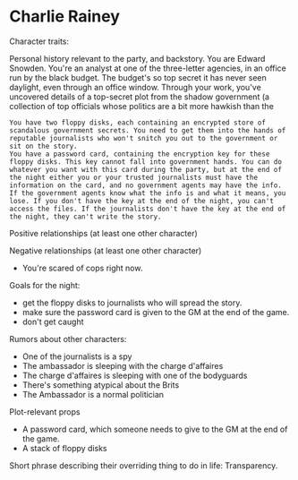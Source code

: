 # Charlie Rainey

Character traits:

Personal history relevant to the party, and backstory.
	You are Edward Snowden. You're an analyst at one of the three-letter agencies, in an office run by the black budget. The budget's so top secret it has never seen daylight, even through an office window. Through your work, you've uncovered details of a top-secret plot from the shadow government (a collection of top officials whose politics are a bit more hawkish than the 

	You have two floppy disks, each containing an encrypted store of scandalous government secrets. You need to get them into the hands of reputable journalists who won't snitch you out to the government or sit on the story.
	You have a password card, containing the encryption key for these floppy disks. This key cannot fall into government hands. You can do whatever you want with this card during the party, but at the end of the night either you or your trusted journalists must have the information on the card, and no government agents may have the info. If the government agents know what the info is and what it means, you lose. If you don't have the key at the end of the night, you can't access the files. If the journalists don't have the key at the end of the night, they can't write the story.

Positive relationships (at least one other character)

Negative relationships (at least one other character)

- You're scared of cops right now.

Goals for the night:

- get the floppy disks to journalists who will spread the story.
- make sure the password card is given to the GM at the end of the game.
- don't get caught

Rumors about other characters:

- One of the journalists is a spy
- The ambassador is sleeping with the charge d'affaires
- The charge d'affaires is sleeping with one of the bodyguards
- There's something atypical about the Brits
- The Ambassador is a normal politician

Plot-relevant props

- A password card, which someone needs to give to the GM at the end of the game.
- A stack of floppy disks

Short phrase describing their overriding thing to do in life: Transparency.
